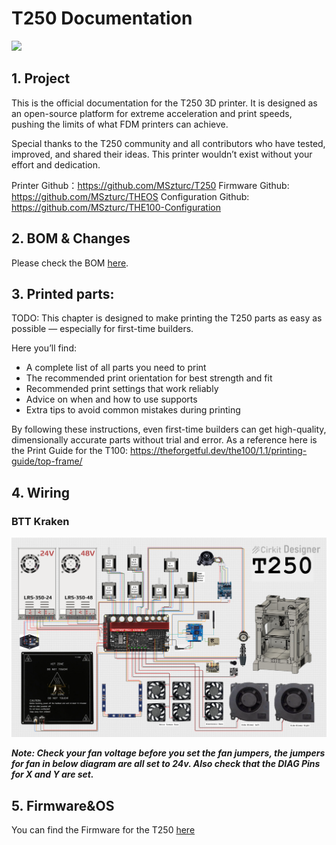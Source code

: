 # T250 Documentation

![](../Photos/T250-Drucker11.jpg)

## 1. Project

This is the official documentation for the T250 3D printer.
It is designed as an open-source platform for extreme acceleration and print speeds, pushing the limits of what FDM printers can achieve.

Special thanks to the T250 community and all contributors who have tested, improved, and shared their ideas. This printer wouldn’t exist without your effort and dedication.

Printer Github：https://github.com/MSzturc/T250
Firmware Github: https://github.com/MSzturc/THEOS
Configuration Github: https://github.com/MSzturc/THE100-Configuration


## 2. BOM & Changes

Please check the BOM [here](../BOM/README.md).


## 3. Printed parts:

TODO:
This chapter is designed to make printing the T250 parts as easy as possible — especially for first-time builders.

Here you’ll find:
- A complete list of all parts you need to print 
- The recommended print orientation for best strength and fit
- Recommended print settings that work reliably
- Advice on when and how to use supports
- Extra tips to avoid common mistakes during printing

By following these instructions, even first-time builders can get high-quality, dimensionally accurate parts without trial and error.
As a reference here is the Print Guide for the T100: https://theforgetful.dev/the100/1.1/printing-guide/top-frame/

## 4. Wiring

### BTT Kraken

![](../Docs/Electronics/T250%20Wiring%20Diagram.png)

***Note: Check your fan voltage before you set the fan jumpers, the jumpers for fan in below diagram are all set to 24v. Also check that the DIAG Pins for X and Y are set.***


## 5. Firmware&OS

You can find the Firmware for the T250 [here](https://github.com/MSzturc/THEOS) 